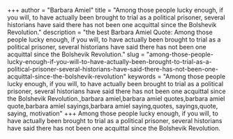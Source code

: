 +++
author = "Barbara Amiel"
title = "Among those people lucky enough, if you will, to have actually been brought to trial as a political prisoner, several historians have said there has not been one acquittal since the Bolshevik Revolution."
description = "the best Barbara Amiel Quote: Among those people lucky enough, if you will, to have actually been brought to trial as a political prisoner, several historians have said there has not been one acquittal since the Bolshevik Revolution."
slug = "among-those-people-lucky-enough-if-you-will-to-have-actually-been-brought-to-trial-as-a-political-prisoner-several-historians-have-said-there-has-not-been-one-acquittal-since-the-bolshevik-revolution"
keywords = "Among those people lucky enough, if you will, to have actually been brought to trial as a political prisoner, several historians have said there has not been one acquittal since the Bolshevik Revolution.,barbara amiel,barbara amiel quotes,barbara amiel quote,barbara amiel sayings,barbara amiel saying,quotes, sayings,quote, saying, motivation"
+++
Among those people lucky enough, if you will, to have actually been brought to trial as a political prisoner, several historians have said there has not been one acquittal since the Bolshevik Revolution.
